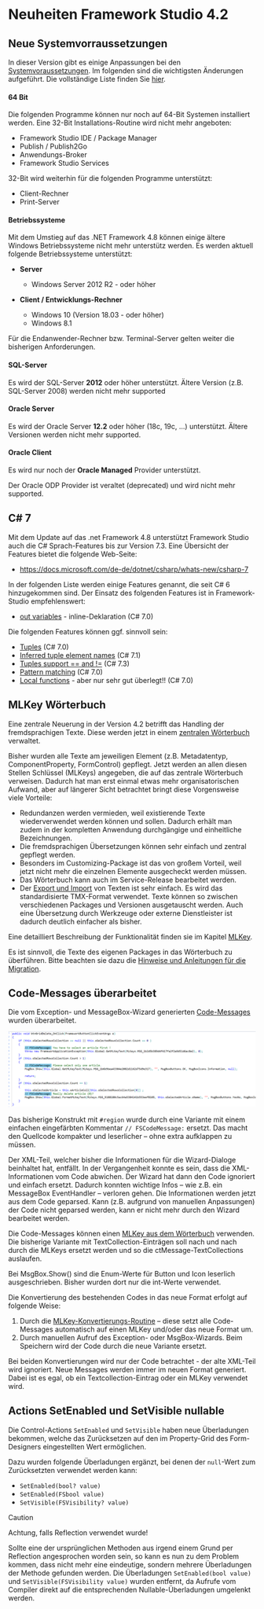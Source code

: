 # Neuheiten Framework Studio 4.2

## Neue Systemvorraussetzungen

In dieser Version gibt es einige Anpassungen bei den [Systemvoraussetzungen](xref:system-requirements). Im folgenden sind die wichtigsten Änderungen aufgeführt. Die vollständige Liste finden Sie [hier](xref:system-requirements).

#### 64 Bit

Die folgenden Programme können nur noch auf 64-Bit Systemen installiert werden. Eine 32-Bit Installations-Routine wird nicht mehr angeboten:

* Framework Studio IDE / Package Manager
* Publish / Publish2Go
* Anwendungs-Broker
* Framework Studio Services

32-Bit wird weiterhin für die folgenden Programme unterstützt:

* Client-Rechner
* Print-Server

#### Betriebssysteme

Mit dem Umstieg auf das .NET Framework 4.8 können einige ältere Windows Betriebssysteme nicht mehr unterstütz werden. Es werden aktuell folgende Betriebssysteme unterstützt:

* **Server**
  * Windows Server 2012 R2 - oder höher

* **Client / Entwicklungs-Rechner**
  * Windows 10 (Version 18.03 - oder höher)
  * Windows 8.1

Für die Endanwender-Rechner bzw. Terminal-Server gelten weiter die bisherigen Anforderungen.

#### SQL-Server

Es wird der SQL-Server **2012** oder höher unterstützt. Ältere Version (z.B. SQL-Server 2008) werden nicht mehr supported

#### Oracle Server

Es wird der Oracle Server **12.2** oder höher (18c, 19c, ...) unterstützt. Ältere Versionen werden nicht mehr supported.

#### Oracle Client

Es wird nur noch der **Oracle Managed** Provider unterstützt.

Der Oracle ODP Provider ist veraltet (deprecated) und wird nicht mehr supported.

## C# 7

Mit dem Update auf das .net Framework 4.8 unterstützt Framework Studio auch die C# Sprach-Features bis zur Version 7.3. Eine Übersicht der Features bietet die folgende Web-Seite:

* <https://docs.microsoft.com/de-de/dotnet/csharp/whats-new/csharp-7>

In der folgenden Liste werden einige Features genannt, die seit C# 6 hinzugekommen sind.
Der Einsatz des folgenden Features ist in Framework-Studio empfehlenswert:

* [out variables](<https://docs.microsoft.com/de-de/dotnet/csharp/whats-new/csharp-7#out-variables>) - inline-Deklaration (C# 7.0)

Die folgenden Features können ggf. sinnvoll sein:

* [Tuples](<https://docs.microsoft.com/de-de/dotnet/csharp/whats-new/csharp-7#tuples>) (C# 7.0)
* [Inferred tuple element names](<https://docs.microsoft.com/de-de/dotnet/csharp/whats-new/csharp-7-1#inferred-tuple-element-names>) (C# 7.1)
* [Tuples support == and !=](<https://docs.microsoft.com/de-de/dotnet/csharp/whats-new/csharp-7-3#tuples-support--and->) (C# 7.3)
* [Pattern matching](<https://docs.microsoft.com/de-de/dotnet/csharp/whats-new/csharp-7#pattern-matching>) (C# 7.0)
* [Local functions](<https://docs.microsoft.com/de-de/dotnet/csharp/whats-new/csharp-7#local-functions>) - aber nur sehr gut überlegt!! (C# 7.0)

## MLKey Wörterbuch

Eine zentrale Neuerung in der Version 4.2 betrifft das Handling der fremdsprachigen Texte. Diese werden jetzt in einem [zentralen Wörterbuch](../doc/mlkey/woerterbuch.md) verwaltet.

Bisher wurden alle Texte am jeweiligen Element (z.B. Metadatentyp, ComponentProperty, FormControl) gepflegt. Jetzt werden an allen diesen Stellen Schlüssel (MLKeys) angegeben, die auf das zentrale Wörterbuch verweisen. Dadurch hat man erst einmal etwas mehr organisatorischen Aufwand, aber auf längerer Sicht betrachtet bringt diese Vorgensweise viele Vorteile:

* Redundanzen werden vermieden, weil existierende Texte wiederverwendet werden können und sollen. Dadurch erhält man zudem in der kompletten Anwendung durchgängige und einheitliche Bezeichnungen.
* Die fremdsprachigen Übersetzungen können sehr einfach und zentral gepflegt werden.
* Besonders im Customizing-Package ist das von großem Vorteil, weil jetzt nicht mehr die einzelnen Elemente ausgecheckt werden müssen.
* Das Wörterbuch kann auch im Service-Release bearbeitet werden.
* Der [Export und Import](../doc/mlkey/import-export.md) von Texten ist sehr einfach. Es wird das standardisierte TMX-Format verwendet. Texte können so zwischen verschiedenen Packages und Versionen ausgetauscht werden. Auch eine Übersetzung durch Werkzeuge oder externe Dienstleister ist dadurch deutlich einfacher als bisher.

Eine detailliert Beschreibung der Funktionalität finden sie im Kapitel [MLKey](../doc/mlkey/woerterbuch.md).

Es ist sinnvoll, die Texte des eigenen Packages in das Wörterbuch zu überführen. Bitte beachten sie dazu die [Hinweise und Anleitungen für die Migration](../doc/mlkey/migration.md).

## Code-Messages überarbeitet

Die vom Exception- und MessageBox-Wizard generierten [Code-Messages](../doc/code-editor/code-messages.md) wurden überarbeitet.

![Code-Messages](../doc/code-editor/media/code-messages-example.png)

Das bisherige Konstrukt mit `#region` wurde durch eine Variante mit einem einfachen eingefärbten Kommentar `// FSCodeMessage:` ersetzt. Das macht den Quellcode kompakter und leserlicher – ohne extra aufklappen zu müssen.

Der XML-Teil, welcher bisher die Informationen für die Wizard-Dialoge beinhaltet hat, entfällt. In der Vergangenheit konnte es sein, dass die XML-Informationen vom Code abwichen. Der Wizard hat dann den Code ignoriert und einfach ersetzt. Dadurch konnten wichtige Infos – wie z.B. ein MessageBox EventHandler – verloren gehen. Die Informationen werden jetzt aus dem Code geparsed. Kann (z.B. aufgrund von manuellen Anpassungen) der Code nicht geparsed werden, kann er nicht mehr durch den Wizard bearbeitet werden.

Die Code-Messages können einen [MLKey aus dem Wörterbuch](../doc/mlkey/woerterbuch.md) verwenden. Die bisherige Variante mit TextCollection-Einträgen soll nach und nach durch die MLKeys ersetzt werden und so die ctMessage-TextCollections auslaufen.

Bei MsgBox.Show() sind die Enum-Werte für Button und Icon leserlich ausgeschrieben. Bisher wurden dort nur die int-Werte verwendet.

Die Konvertierung des bestehenden Codes in das neue Format erfolgt auf folgende Weise:

1. Durch die [MLKey-Konvertierungs-Routine](../doc/mlkey/migration.md#3-convert-messages) – diese setzt alle Code-Messages automatisch auf einen MLKey und/oder das neue Format um.
2. Durch manuellen Aufruf des Exception- oder MsgBox-Wizards. Beim Speichern wird der Code durch die neue Variante ersetzt.

Bei beiden Konvertierungen wird nur der Code betrachtet - der alte XML-Teil wird ignoriert.
Neue Messages werden immer im neuen Format generiert. Dabei ist es egal, ob ein Textcollection-Eintrag oder ein MLKey verwendet wird.

## Actions SetEnabled und SetVisible nullable

Die Control-Actions `SetEnabled` und `SetVisible` haben neue Überladungen bekommen, welche das Zurücksetzen auf den im Property-Grid des Form-Designers eingestellten Wert ermöglichen.

Dazu wurden folgende Überladungen ergänzt, bei denen der `null`-Wert zum Zurücksetzten verwendet werden kann:

* `SetEnabled(bool? value)`
* `SetEnabled(FSbool value)`
* `SetVisible(FSVisibility? value)`

> [!CAUTION]
> Achtung, falls Reflection verwendet wurde!

Sollte eine der ursprünglichen Methoden aus irgend einem Grund per Reflection angesprochen worden sein, so kann es nun zu dem Problem kommen, dass nicht mehr eine eindeutige, sondern mehrere Überladungen der Methode gefunden werden. Die Überladungen `SetEnabled(bool value)` und `SetVisible(FSVisibility value)` wurden entfernt, da Aufrufe vom Compiler direkt auf die entsprechenden Nullable-Überladungen umgelenkt werden.
